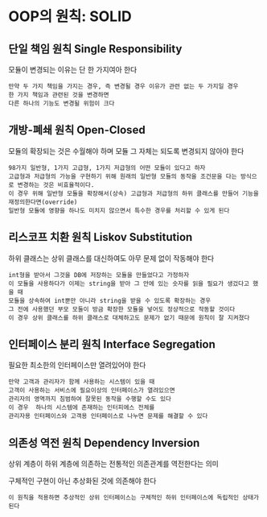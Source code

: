 # OOP의 원칙: SOLID


## 단일 책임 원칙 Single Responsibility
모듈이 변경되는 이유는 단 한 가지여아 한다

    만약 두 가지 책임을 가지는 경우, 즉 변경될 경우 이유가 관련 없는 두 가지일 경우
    한 가지 책임과 관련된 것을 변경하면
    다른 하나의 기능도 변경될 위험이 크다


## 개방-폐쇄 원칙 Open-Closed
모듈의 확장되는 것은 수월해야 하며 모듈 그 자체는 되도록 변경되지 않아야 한다

    98가지 일반형, 1가지 고급형, 1가지 저급형의 어떤 모듈이 있다고 하자
    고급형과 저급형의 가능을 구현하기 위해 원래의 일반형 모듈의 동작을 조건문을 다는 방식으로 변경하는 것은 비효율적이다. 
    이 경우 위해 일반형 모듈을 확장해서(상속) 고급형과 저급형의 하위 클래스를 만들어 기능을 재정의한다면(override)
    일반형 모듈에 영향을 하나도 미치지 않으면서 특수한 경우를 처리할 수 있게 된다 


## 리스코프 치환 원칙 Liskov Substitution
하위 클래스는 상위 클래스를 대신하여도 아무 문제 없이 작동해야 한다
    
    int형을 받아서 그것을 DB에 저장하는 모듈을 만들었다고 가정하자
    이 모듈을 사용하다가 이제는 string을 받아 그 안에 있는 숫자를 읽을 필요가 생겄다고 했을 때
    모듈을 상속하여 int뿐만 아니라 string을 받을 수 있도록 확장하는 경우
    그 전에 사용했던 부모 모둘이 방금 확장한 모듈을 넣어도 정상적으로 작동할 것이다
    이 경우 상위 클래스를 하위 클래스로 대체하고도 문제가 없기 때문에 원칙이 잘 지켜졌다
          

## 인터페이스 분리 원칙 Interface Segregation
필요한 최소한의 인터페이스만 열려있어야 한다

    만약 고객과 관리자가 함께 사용하는 시스템이 있을 때
    고객이 사용하는 서비스에 필요이상의 인터페이스가 열려있으면
    관리자의 영역까지 침범하여 잘못된 동작을 수행할 수도 있다
    이 경우  하나의 시스템에 존재하는 인터피에스 전체를
    관리자용 인터페이스와 고객용 인터페이스로 나누면 문제를 해결할 수 있다


## 의존성 역전 원칙 Dependency Inversion
상위 계층이 하위 계층에 의존하는 전통적인 의존관계를 역전한다는 의미

구체적인 구현이 아닌 추상화된 것에 의존해야 한다

    이 원칙을 적용하면 추상적인 상위 인터페이스는 구체적인 하위 인터페이스에 독립적인 상태가 된다
    
